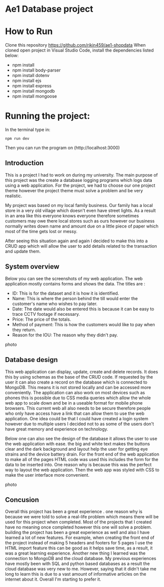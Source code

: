 # Ae1 Database project
#  How to Run 
Clone this repository https://github.com/rikin459/ae1-shopdata
When cloned open project in Visual Studio Code, install the dependencies listed below:
- npm install
- npm install body-parser
- npm install dotenv
- npm install ejs
- npm install express 
- npm install mongodb 
- npm install mongoose 


# Running the project:
In the terminal type in:

    npm run dev 
    
Then you can run the program on  (http://localhost:3000) 
## Introduction 
This is a project I had to work on during my university. The main purpose of this project was the create a database logging programs which logs data using a web application. For the project, we had to choose our one project theme however the project theme must solve a problem and be very realistic. 
 
 My project was based on my local family business. Our family has a local store in a very old village which doesn't even have street lights. As a result in an area like this everyone knows everyone therefore sometimes customers may owe there local stores such as ours however our business normally writes down name and amount due on a little piece of paper which most of the time gets lost or messy. 


 After seeing this situation again and again I decided to make this into a CRUD app which will allow the user to add details related to the transaction and update them. 

## System overview

Below you can see the screenshots of my web application. The web application mostly contains forms and shows the data. The titles are :

- ID: This is for the dataset and it is how it is identified. 
- Name: This is where the person behind the till would enter the customer's name who wishes to pay later.
- Date: The date would also be entered this is because it can be easy to trace CCTV footage if necessary.
- Price: The price of the totals.
- Method of payment: This is how the customers would like to pay when they return.
- Reason for the IOU: The reason why they didn't pay. 

photo

## Database design 
This web application can display, update, create and delete records. It does this by using schemas as the base of the CRUD code. If requested by the user it can also create a record on the database which is connected to MongoDB. This means it is not stored locally and can be accessed more conveniently. The application can also work on most devices such as phones this is possible due to CSS media queries which allow the whole web app to scale down and be in a useable format for mobile phone browsers. This current web all also needs to be secure therefore people who only have access have a link that can allow them to use the web application. 
One idea could be that I could have created a login system however due to multiple users I decided not to as some of the users don't have great memory and experience on technology. 

Below one can also see the design of the database it allows the user to use the web application with ease. the big and white text makes the buttons clear and the dark background and layout help the user for getting eye strains and the device battery drain. For the front end of the web application to make all of the pages HTML code was used this includes the form for the data to be inserted into. One reason why is because this was the perfect way to layout the web application. Then the web app was styled with CSS to make the user interface more convenient. 

photo 


## Concusion 
Overall this project has been a great experience . one reason why is because we were told to solve a real-life problem which means there will be used for this project when completed. Most of the projects that I created have no meaning once completed however this one will solve a problem. building the project has been a great experience as well and also I have learned a lot of new features. For example, when creating the front end of the project instead of making 5 headers and footers for 5 pages I use the HTML import feature this can be good as it helps save time, as a result, it was a great learning experience. Another new thing I learned was the connection to MongoDB and the cloud database. My previous experiences have mostly been with SQL and python based databases as a result the cloud database was very new to me. However, saying that it didn't take me long to learn this is due to a vast amount of informative articles on the internet about it. Overall I'm starting to prefer it. 


